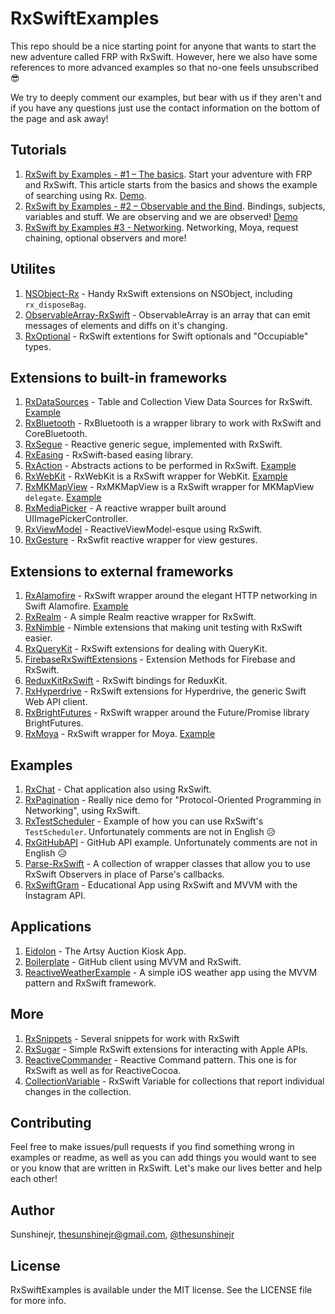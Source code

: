 # RxSwiftExamples

This repo should be a nice starting point for anyone that wants to start the new adventure called FRP with RxSwift.
However, here we also have some references to more advanced examples so that no-one feels unsubscribed 😎

We try to deeply comment our examples, but bear with us if they aren't and if you have any questions just use the contact information on the bottom of the page and ask away!

## Tutorials

1. [RxSwift by Examples - #1 – The basics](http://www.thedroidsonroids.com/blog/ios/rxswift-by-examples-1-the-basics/). Start your adventure with FRP and RxSwift. This article starts from the basics and shows the example of searching using Rx. [Demo](https://github.com/DroidsOnRoids/RxSwiftExamples/tree/master/Libraries%20Usage/RxSwiftExample).
2. [RxSwift by Examples - #2 – Observable and the Bind](http://www.thedroidsonroids.com/blog/ios/rxswift-by-examples-2-observable-and-the-bind/). Bindings, subjects, variables and stuff. We are observing and we are observed! [Demo](https://github.com/DroidsOnRoids/RxSwiftExamples/tree/master/Simple%20Apps/ColourfulBall)
3. [RxSwift by Examples #3 - Networking](http://www.thedroidsonroids.com/blog/ios/rxswift-examples-3-networking/). Networking, Moya, request chaining, optional observers and more!

## Utilites

1. [NSObject-Rx](https://github.com/RxSwiftCommunity/NSObject-Rx) - Handy RxSwift extensions on NSObject, including `rx_disposeBag`.
2. [ObservableArray-RxSwift](https://github.com/safx/ObservableArray-RxSwift) - ObservableArray is an array that can emit messages of elements and diffs on it's changing.
3. [RxOptional](https://github.com/RxSwiftCommunity/RxOptional) - RxSwift extentions for Swift optionals and "Occupiable" types.

## Extensions to built-in frameworks
1. [RxDataSources](https://github.com/RxSwiftCommunity/RxDataSources) - Table and Collection View Data Sources for RxSwift. [Example](https://github.com/DroidsOnRoids/RxSwiftExamples/tree/master/Libraries%20Usage/RxDataSourcesExample)
2. [RxBluetooth](https://github.com/SideEffects-xyz/RxBluetooth) - RxBluetooth is a wrapper library to work with RxSwift and CoreBluetooth.
3. [RxSegue](https://github.com/sergdort/RxSegue) - Reactive generic segue, implemented with RxSwift.
4. [RxEasing](https://github.com/lintmachine/RxEasing) - RxSwift-based easing library.
5. [RxAction](https://github.com/RxSwiftCommunity/Action) - Abstracts actions to be performed in RxSwift. [Example](https://github.com/DroidsOnRoids/RxSwiftExamples/tree/master/Libraries%20Usage/RxActionExample)
6. [RxWebKit](https://github.com/RxSwiftCommunity/RxWebKit) - RxWebKit is a RxSwift wrapper for WebKit. [Example](https://github.com/DroidsOnRoids/RxSwiftExamples/tree/master/Libraries%20Usage/RxWebKitExample)
7. [RxMKMapView](https://github.com/RxSwiftCommunity/RxMKMapView) - RxMKMapView is a RxSwift wrapper for MKMapView `delegate`. [Example](https://github.com/DroidsOnRoids/RxSwiftExamples/tree/master/Libraries%20Usage/RxMKMapViewExample)
8. [RxMediaPicker](https://github.com/RxSwiftCommunity/RxMediaPicker) - A reactive wrapper built around UIImagePickerController.
9. [RxViewModel](https://github.com/RxSwiftCommunity/RxViewModel) - ReactiveViewModel-esque using RxSwift.
10. [RxGesture](https://github.com/icanzilb/RxGesture) - RxSwfit reactive wrapper for view gestures.

## Extensions to external frameworks
1. [RxAlamofire](https://github.com/RxSwiftCommunity/RxAlamofire) - RxSwift wrapper around the elegant HTTP networking in Swift Alamofire. [Example](https://github.com/DroidsOnRoids/RxSwiftExamples/tree/master/Libraries%20Usage/RxAlamofireExample)
2. [RxRealm](https://github.com/nanoxd/RxRealm) - A simple Realm reactive wrapper for RxSwift.
3. [RxNimble](https://github.com/RxSwiftCommunity/RxNimble) - Nimble extensions that making unit testing with RxSwift easier.
4. [RxQueryKit](https://github.com/QueryKit/RxQueryKit) - RxSwift extensions for dealing with QueryKit.
5. [FirebaseRxSwiftExtensions](https://github.com/mbalex99/FirebaseRxSwiftExtensions) - Extension Methods for Firebase and RxSwift.
6. [ReduxKitRxSwift](https://github.com/ReduxKit/ReduxKitRxSwift) - RxSwift bindings for ReduxKit.
7. [RxHyperdrive](https://github.com/kylef/RxHyperdrive) - RxSwift extensions for Hyperdrive, the generic Swift Web API client.
8. [RxBrightFutures](https://github.com/SideEffects-xyz/RxBrightFutures) - RxSwift wrapper around the Future/Promise library BrightFutures.
9. [RxMoya](https://github.com/Moya/Moya/blob/master/docs/RxSwift.md) - RxSwift wrapper for Moya. [Example](https://github.com/DroidsOnRoids/RxSwiftExamples/tree/master/Libraries%20Usage/RxMoyaExample)

## Examples

1. [RxChat](https://github.com/bontoJR/RxChat) - Chat application also using RxSwift.
2. [RxPagination](https://github.com/tryswift/RxPagination) - Really nice demo for "Protocol-Oriented Programming in Networking", using RxSwift.
3. [RxTestScheduler](https://github.com/kumapo/RxSwiftTestSchedulerExample) - Example of how you can use RxSwift's `TestScheduler`. Unfortunately comments are not in English 😥
4. [RxGitHubAPI](https://github.com/FengDeng/RxGitHubAPI) - GitHub API example. Unfortunately comments are not in English 😥
5. [Parse-RxSwift](https://github.com/bluelinelabs/Parse-RxSwift) - A collection of wrapper classes that allow you to use RxSwift Observers in place of Parse's callbacks.
6. [RxSwiftGram](https://github.com/Dwar3xwar/RxSwiftGram) - Educational App using RxSwift and MVVM with the Instagram API.

## Applications

1. [Eidolon](https://github.com/artsy/eidolon) - The Artsy Auction Kiosk App.
2. [Boilerplate](https://github.com/tailec/boilerplate#github-api-client) - GitHub client using MVVM and RxSwift.
3. [ReactiveWeatherExample](https://github.com/marinbenc/ReactiveWeatherExample) - A simple iOS weather app using the MVVM pattern and RxSwift framework.

## More

1. [RxSnippets](https://github.com/RxSwiftCommunity/RxSnippets) - Several snippets for work with RxSwift
2. [RxSugar](https://github.com/RxSugar/RxSugar) - Simple RxSwift extensions for interacting with Apple APIs.
3. [ReactiveCommander](https://github.com/pepibumur/ReactiveCommander) - Reactive Command pattern. This one is for RxSwift as well as for ReactiveCocoa.
4. [CollectionVariable](https://github.com/gitdoapp/CollectionVariable) - RxSwift Variable for collections that report individual changes in the collection.

## Contributing
Feel free to make issues/pull requests if you find something wrong in examples or readme, as well as you can add things you would want to see or you know that are written in RxSwift. Let's make our lives better and help each other!

## Author

Sunshinejr, thesunshinejr@gmail.com, <a href="https://twitter.com/thesunshinejr">@thesunshinejr</a>

## License

RxSwiftExamples is available under the MIT license. See the LICENSE file for more info.
